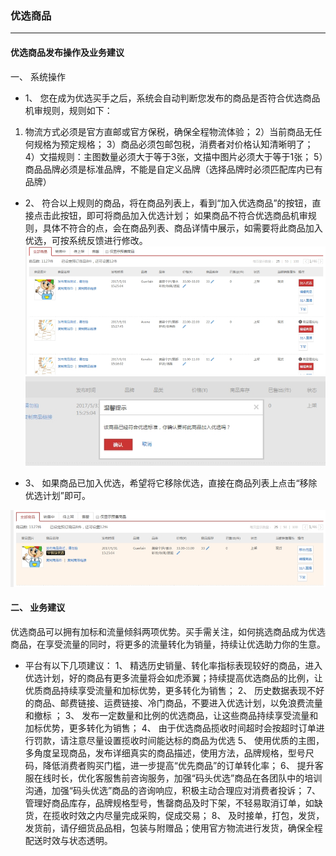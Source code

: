 ### 优选商品
---

#### 优选商品发布操作及业务建议

一、 系统操作

* 1、 您在成为优选买手之后，系统会自动判断您发布的商品是否符合优选商品机审规则，规则如下：
1) 物流方式必须是官方直邮或官方保税，确保全程物流体验；
2）当前商品无任何规格为预定规格；
3）商品必须包邮包税，消费者对价格认知清晰明了；
4）文描规则：主图数量必须大于等于3张，文描中图片必须大于等于1张；
5）商品品牌必须是标准品牌，不能是自定义品牌（选择品牌时必须匹配库内已有品牌）

* 2、 符合以上规则的商品，将在商品列表上，看到“加入优选商品”的按钮，直接点击此按钮，即可将商品加入优选计划；
如果商品不符合优选商品机审规则，具体不符合的点，会在商品列表、商品详情中展示，如需要将此商品加入优选，可按系统反馈进行修改。
![](/pspseller/images/pspprod1.png)
![](/pspseller/images/pspprod2.png)


* 3、 如果商品已加入优选，希望将它移除优选，直接在商品列表上点击“移除优选计划”即可。

![](/pspseller/images/pspprod3.png)

 
#### 二、 业务建议
优选商品可以拥有加标和流量倾斜两项优势。买手需关注，如何挑选商品成为优选商品，在享受流量的同时，将更多的流量转化为销量，持续让优选助力你的生意。

* 平台有以下几项建议：
1、 精选历史销量、转化率指标表现较好的商品，进入优选计划，好的商品有更多流量将会如虎添翼；持续提高优选商品的比例，让优质商品持续享受流量和加标优势，更多转化为销售；
2、 历史数据表现不好的商品、邮费链接、运费链接、冷门商品，不要进入优选计划，以免浪费流量和撤标 ；
3、 发布一定数量和比例的优选商品，让这些商品持续享受流量和加标优势，更多转化为销售；
4、 由于优选商品揽收时间超时会按超时订单进行罚款，请注意尽量设置揽收时间能达标的商品为优选
5、 使用优质的主图，多角度呈现商品，发布详细真实的商品描述，使用方法，品牌规格，型号尺码，降低消费者购买门槛，进一步提高“优先商品”的订单转化率；
6、 提升客服在线时长，优化客服售前咨询服务，加强“码头优选”商品在各团队中的培训沟通，加强“码头优选”商品的咨询响应，积极主动合理应对消费者投诉；
7、 管理好商品库存，品牌规格型号，售罄商品及时下架，不轻易取消订单，如缺货，在揽收时效之内尽量完成采购，促成交易；
8、 及时接单，打包，发货，发货前，请仔细货品品相，包装与附赠品；使用官方物流进行发货，确保全程配送时效与状态透明。
 
 
 




